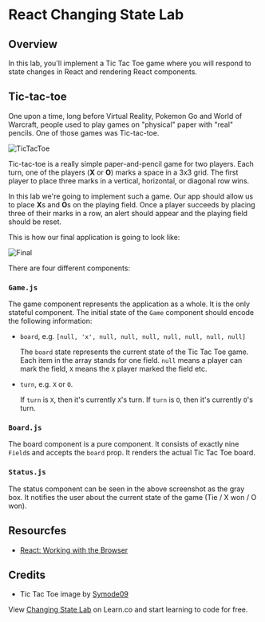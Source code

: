 # React Changing State Lab

## Overview

In this lab, you'll implement a Tic Tac Toe game where you will respond to state changes in React and rendering React components. 

## Tic-tac-toe

One upon a time, long before Virtual Reality, Pokemon Go and World of Warcraft, people used to play games on "physical" paper with "real" pencils. One of those games was Tic-tac-toe.

![TicTacToe](https://s3.amazonaws.com/learn-verified/react-changing-state-lab-TicTacToe.png)

Tic-tac-toe is a really simple paper-and-pencil game for two players. Each turn, one of the players (**X** or **O**) marks a space in a 3x3 grid. The first player to place three marks in a vertical, horizontal, or diagonal row wins.

In this lab we're going to implement such a game. Our app should allow us to place **X**s and **O**s on the playing field. Once a player succeeds by placing three of their marks in a row, an alert should appear and the playing field should be reset.

This is how our final application is going to look like:

![Final](https://s3.amazonaws.com/learn-verified/react-changing-state-lab-final.png)

There are four different components:

### `Game.js`

The game component represents the application as a whole. It is the only stateful component. The initial state of the `Game` component should encode the following information:

* `board`, e.g. `[null, 'x', null, null, null, null, null, null, null]`

  The `board` state represents the current state of the Tic Tac Toe game. Each
  item in the array stands for one field. `null` means a player can mark the
  field, `X` means the `X` player marked the field etc.

* `turn`, e.g. `X` or `O`.

  If `turn` is `X`, then it's currently `X`'s turn. If `turn` is `O`, then it's
  currently `O`'s turn.

### `Board.js`

The board component is a pure component. It consists of exactly nine `Field`s and accepts the `board` prop. It renders the actual Tic Tac Toe board.

### `Status.js`

The status component can be seen in the above screenshot as the gray box. It notifies the user about the current state of the game (Tie / X won / O won).

## Resourcfes

- [React: Working with the Browser](https://facebook.github.io/react/docs/working-with-the-browser.html)

## Credits

- Tic Tac Toe image by [Symode09](https://commons.wikimedia.org/w/index.php?curid=2064271)

<p class='util--hide'>View <a href='https://learn.co/lessons/react-changing-state-lab'>Changing State Lab</a> on Learn.co and start learning to code for free.</p>

